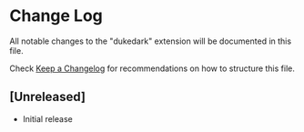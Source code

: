 # Change Log

All notable changes to the "dukedark" extension will be documented in this file.

Check [Keep a Changelog](http://keepachangelog.com/) for recommendations on how to structure this file.

## [Unreleased]

- Initial release
